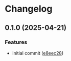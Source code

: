 # Changelog

## 0.1.0 (2025-04-21)


### Features

* initial commit ([e8eec28](https://github.com/appcited/cli-sh/commit/e8eec28453a640a1ea3cbd4f8dc6258814d2972e))

